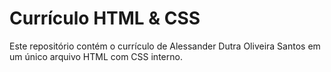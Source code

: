 # Currículo HTML & CSS

Este repositório contém o currículo de Alessander Dutra Oliveira Santos em um único arquivo HTML com CSS interno.
